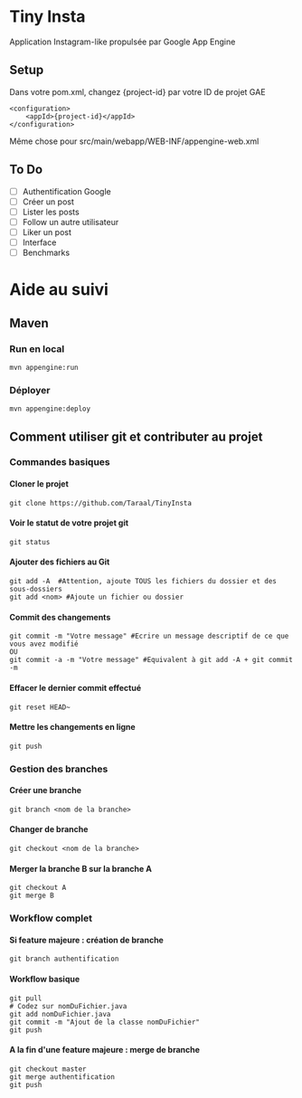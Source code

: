 Tiny Insta
==================

Application Instagram-like propulsée par Google App Engine

## Setup

Dans votre pom.xml, changez {project-id} par votre ID de projet GAE

    <configuration>
        <appId>{project-id}</appId>
    </configuration>

Même chose pour src/main/webapp/WEB-INF/appengine-web.xml

## To Do

- [ ] Authentification Google
- [ ] Créer un post
- [ ] Lister les posts
- [ ] Follow un autre utilisateur
- [ ] Liker un post
- [ ] Interface
- [ ] Benchmarks

# Aide au suivi
## Maven
### Run en local

    mvn appengine:run

### Déployer

    mvn appengine:deploy

## Comment utiliser git et contributer au projet
### Commandes basiques
#### Cloner le projet
    git clone https://github.com/Taraal/TinyInsta
#### Voir le statut de votre projet git
    git status
#### Ajouter des fichiers au Git
    git add -A  #Attention, ajoute TOUS les fichiers du dossier et des sous-dossiers
    git add <nom> #Ajoute un fichier ou dossier
#### Commit des changements
    git commit -m "Votre message" #Ecrire un message descriptif de ce que vous avez modifié
    OU 
    git commit -a -m "Votre message" #Equivalent à git add -A + git commit -m
#### Effacer le dernier commit effectué
    git reset HEAD~
#### Mettre les changements en ligne
    git push 

### Gestion des branches
#### Créer une branche
    git branch <nom de la branche>
#### Changer de branche
    git checkout <nom de la branche>
#### Merger la branche B sur la branche A
    git checkout A 
    git merge B

### Workflow complet 
#### Si feature majeure : création de branche
    git branch authentification

#### Workflow basique
    git pull
    # Codez sur nomDuFichier.java
    git add nomDuFichier.java
    git commit -m "Ajout de la classe nomDuFichier"
    git push

#### A la fin d'une feature majeure : merge de branche
    git checkout master
    git merge authentification
    git push

